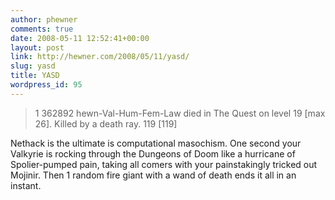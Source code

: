 ```yaml
---
author: phewner
comments: true
date: 2008-05-11 12:52:41+00:00
layout: post
link: http://hewner.com/2008/05/11/yasd/
slug: yasd
title: YASD
wordpress_id: 95
---
```


<blockquote>
 1     362892  hewn-Val-Hum-Fem-Law died in The Quest on level 19
 [max 26]. Killed by a death ray. 119 [119]
</blockquote>



Nethack is the ultimate is computational masochism.  One second your Valkyrie is rocking through the Dungeons of Doom like a hurricane of Spolier-pumped pain, taking all comers with your painstakingly tricked out Mojinir.  Then 1 random fire giant with a wand of death ends it all in an instant.
